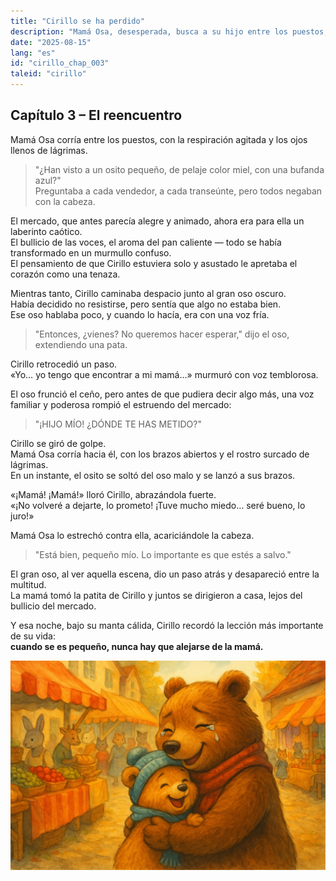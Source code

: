 ```yaml
---
title: "Cirillo se ha perdido"
description: "Mamá Osa, desesperada, busca a su hijo entre los puestos; Cirillo resiste al oso malo, hasta que su mamá lo encuentra y lo estrecha en un abrazo lleno de alivio y amor."
date: "2025-08-15"
lang: "es"
id: "cirillo_chap_003"
taleid: "cirillo"
---
```


## Capítulo 3 – El reencuentro

Mamá Osa corría entre los puestos, con la respiración agitada y los ojos llenos de lágrimas.  
> "¿Han visto a un osito pequeño, de pelaje color miel, con una bufanda azul?"  
Preguntaba a cada vendedor, a cada transeúnte, pero todos negaban con la cabeza.

El mercado, que antes parecía alegre y animado, ahora era para ella un laberinto caótico.  
El bullicio de las voces, el aroma del pan caliente — todo se había transformado en un murmullo confuso.  
El pensamiento de que Cirillo estuviera solo y asustado le apretaba el corazón como una tenaza.

Mientras tanto, Cirillo caminaba despacio junto al gran oso oscuro.  
Había decidido no resistirse, pero sentía que algo no estaba bien.  
Ese oso hablaba poco, y cuando lo hacía, era con una voz fría.

> "Entonces, ¿vienes? No queremos hacer esperar," dijo el oso, extendiendo una pata.

Cirillo retrocedió un paso.  
«Yo… yo tengo que encontrar a mi mamá…» murmuró con voz temblorosa.

El oso frunció el ceño, pero antes de que pudiera decir algo más, una voz familiar y poderosa rompió el estruendo del mercado:  
> "¡HIJO MÍO! ¿DÓNDE TE HAS METIDO?"

Cirillo se giró de golpe.  
Mamá Osa corría hacia él, con los brazos abiertos y el rostro surcado de lágrimas.  
En un instante, el osito se soltó del oso malo y se lanzó a sus brazos.

«¡Mamá! ¡Mamá!» lloró Cirillo, abrazándola fuerte.  
«¡No volveré a dejarte, lo prometo! ¡Tuve mucho miedo… seré bueno, lo juro!»

Mamá Osa lo estrechó contra ella, acariciándole la cabeza.  
> "Está bien, pequeño mío. Lo importante es que estés a salvo."

El gran oso, al ver aquella escena, dio un paso atrás y desapareció entre la multitud.  
La mamá tomó la patita de Cirillo y juntos se dirigieron a casa, lejos del bullicio del mercado.

Y esa noche, bajo su manta cálida, Cirillo recordó la lección más importante de su vida:  
**cuando se es pequeño, nunca hay que alejarse de la mamá.**

![Cirillo](../../../assets/cirillo/cirillo_chap_003.png)
